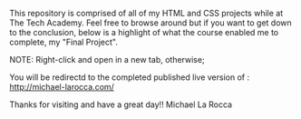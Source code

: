 This repository is comprised of all of my HTML and CSS projects while at The Tech Academy.
Feel free to browse around but if you want to get down to the conclusion,
below is a highlight of what the course enabled me to complete, my "Final Project".

NOTE: 
Right-click and open in a new tab, otherwise;

You will be redirectd to the completed published live version of : http://michael-larocca.com/

Thanks for visiting and have a great day!!
Michael La Rocca

